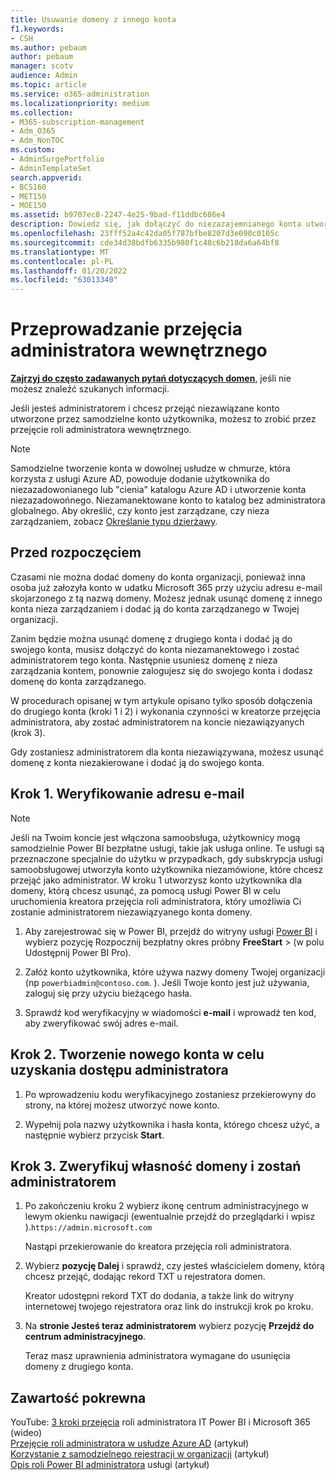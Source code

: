 ```yaml
---
title: Usuwanie domeny z innego konta
f1.keywords:
- CSH
ms.author: pebaum
author: pebaum
manager: scotv
audience: Admin
ms.topic: article
ms.service: o365-administration
ms.localizationpriority: medium
ms.collection:
- M365-subscription-management
- Adm_O365
- Adm_NonTOC
ms.custom:
- AdminSurgePortfolio
- AdminTemplateSet
search.appverid:
- BCS160
- MET150
- MOE150
ms.assetid: b9707ec8-2247-4e25-9bad-f11ddbc686e4
description: Dowiedz się, jak dołączyć do niezazajemnianego konta utworzonego przez użytkownika, który tworzy samodzielne konto w usłudze Microsoft 365.
ms.openlocfilehash: 23fff52a4c42da05f787bfbe8207d3e090c0105c
ms.sourcegitcommit: cde34d38bdfb6335b980f1c48c6b218da6a64bf8
ms.translationtype: MT
ms.contentlocale: pl-PL
ms.lasthandoff: 01/20/2022
ms.locfileid: "63013340"
---
```

# <a name="perform-an-internal-admin-takeover"></a>Przeprowadzanie przejęcia administratora wewnętrznego

 **[Zajrzyj do często zadawanych pytań dotyczących domen](../setup/domains-faq.yml)**, jeśli nie możesz znaleźć szukanych informacji.

Jeśli jesteś administratorem i chcesz przejąć niezawiązane konto utworzone przez samodzielne konto użytkownika, możesz to zrobić przez przejęcie roli administratora wewnętrznego.

> [!NOTE]
> Samodzielne tworzenie konta w dowolnej usłudze w chmurze, która korzysta z usługi Azure AD, powoduje dodanie użytkownika do niezazadowonianego lub "cienia" katalogu Azure AD i utworzenie konta niezazadowońnego. Niezamanektowane konto to katalog bez administratora globalnego. Aby określić, czy konto jest zarządzane, czy nieza zarządzaniem, zobacz [Określanie typu dzierżawy](/power-platform/admin/powerapps-gdpr-dsr-guide-systemlogs#determining-tenant-type). 
  
## <a name="before-you-begin"></a>Przed rozpoczęciem

Czasami nie można dodać domeny do konta organizacji, ponieważ inna osoba już załozyła konto w udatku Microsoft 365 przy użyciu adresu e-mail skojarzonego z tą nazwą domeny. Możesz jednak usunąć domenę z innego konta nieza zarządzaniem i dodać ją do konta zarządzanego w Twojej organizacji.

Zanim będzie można usunąć domenę z drugiego konta i dodać ją do swojego konta, musisz dołączyć do konta niezamanektowego i zostać administratorem tego konta. Następnie usuniesz domenę z nieza zarządzania kontem, ponownie zalogujesz się do swojego konta i dodasz domenę do konta zarządzanego.

W procedurach  opisanej w tym artykule opisano tylko sposób dołączenia do drugiego konta (kroki 1 i 2) i wykonania czynności w kreatorze przejęcia administratora, aby zostać administratorem na koncie niezawiązyanych (krok 3).

Gdy zostaniesz administratorem dla konta niezawiązywana, możesz usunąć domenę z konta niezakierowane i dodać ją do swojego konta. 

## <a name="step-1-verify-your-email-address"></a>Krok 1. Weryfikowanie adresu e-mail

> [!NOTE]
> Jeśli na Twoim koncie jest włączona samoobsługa, użytkownicy mogą samodzielnie Power BI bezpłatne usługi, takie jak usługa online. Te usługi są przeznaczone specjalnie do użytku w przypadkach, gdy subskrypcja usługi samoobsługowej utworzyła konto użytkownika niezamówione, które chcesz przejąć jako administrator. W kroku 1 utworzysz konto użytkownika dla domeny, którą chcesz usunąć, za pomocą usługi Power BI w celu uruchomienia kreatora przejęcia roli administratora, który umożliwia Ci zostanie administratorem niezawiązyanego konta domeny.

1. Aby zarejestrować się w Power BI, przejdź do witryny usługi [Power BI](https://powerbi.com) i wybierz pozycję Rozpocznij bezpłatny okres próbny **FreeStart** >  (w polu Udostępnij Power BI Pro). 

2. Załóż konto użytkownika, które używa nazwy domeny Twojej organizacji (np `powerbiadmin@contoso.com`. ). Jeśli Twoje konto jest już używania, zaloguj się przy użyciu bieżącego hasła.

3. Sprawdź kod weryfikacyjny w wiadomości **e-mail** i wprowadź ten kod, aby zweryfikować swój adres e-mail.

## <a name="step-2-create-a-new-account-for-admin-access"></a>Krok 2. Tworzenie nowego konta w celu uzyskania dostępu administratora

1. Po wprowadzeniu kodu weryfikacyjnego zostaniesz przekierowyny do strony, na której możesz utworzyć nowe konto.

2. Wypełnij pola nazwy użytkownika i hasła konta, którego chcesz użyć, a następnie wybierz przycisk **Start**.

## <a name="step-3-verify-domain-ownership-and-become-the-admin"></a>Krok 3. Zweryfikuj własność domeny i zostań administratorem

1. Po zakończeniu kroku 2 wybierz ikonę centrum administracyjnego w lewym okienku nawigacji (ewentualnie przejdź do przeglądarki i wpisz ).`https://admin.microsoft.com`

    Nastąpi przekierowanie do kreatora przejęcia roli administratora.

1. Wybierz **pozycję Dalej** i sprawdź, czy jesteś właścicielem domeny, którą chcesz przejąć, dodając rekord TXT u rejestratora domen. 

    Kreator udostępni rekord TXT do dodania, a także link do witryny internetowej twojego rejestratora oraz link do instrukcji krok po kroku.

1. Na **stronie Jesteś teraz administratorem** wybierz pozycję **Przejdź do centrum administracyjnego**.

    Teraz masz uprawnienia administratora wymagane do usunięcia domeny z drugiego konta. 
## <a name="related-content"></a>Zawartość pokrewna

YouTube: [3 kroki przejęcia](https://www.youtube.com/watch?v=xt5EsrQBZZk) roli administratora IT Power BI i Microsoft 365 (wideo)\
[Przejęcie roli administratora w usłudze Azure AD](/azure/active-directory/users-groups-roles/domains-admin-takeover) (artykuł)\
[Korzystanie z samodzielnego rejestracji w organizacji](self-service-sign-up.md) (artykuł)\
[Opis roli Power BI administratora](/power-bi/service-admin-role) usługi (artykuł)
